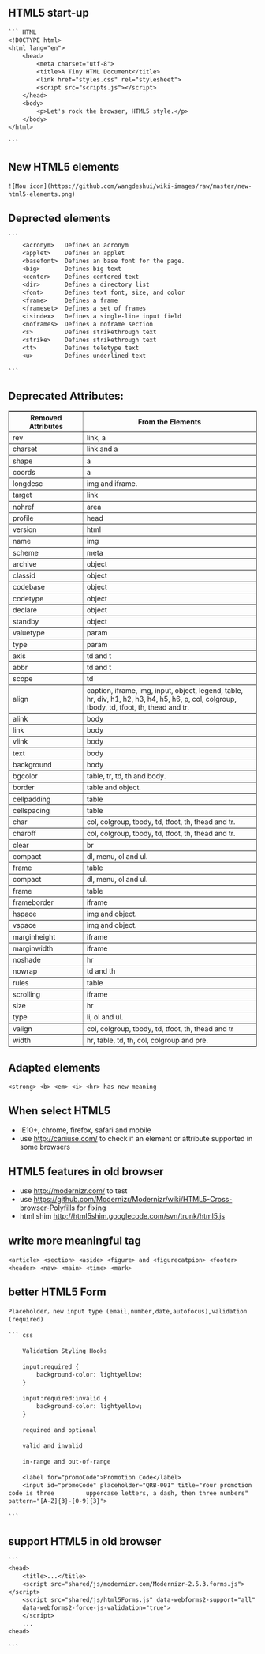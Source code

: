 ## HTML5 start-up
	
	``` HTML
	<!DOCTYPE html>
	<html lang="en">
		<head>
			<meta charset="utf-8">
			<title>A Tiny HTML Document</title>
			<link href="styles.css" rel="stylesheet">
			<script src="scripts.js"></script>
		</head>
		<body>
			<p>Let's rock the browser, HTML5 style.</p>
		</body>
	</html>
	
	```
	
## New HTML5 elements

	![Mou icon](https://github.com/wangdeshui/wiki-images/raw/master/new-html5-elements.png)
	
## Deprected elements
	
	```
		<acronym>	Defines an acronym
		<applet>	Defines an applet
		<basefont>	Defines an base font for the page.
		<big>	    Defines big text
		<center>	Defines centered text
		<dir>	    Defines a directory list
		<font>	    Defines text font, size, and color
		<frame>	    Defines a frame
		<frameset>	Defines a set of frames
		<isindex>	Defines a single-line input field
		<noframes>	Defines a noframe section
		<s>	        Defines strikethrough text
		<strike>	Defines strikethrough text
		<tt>	    Defines teletype text
		<u>	        Defines underlined text
	
	```
	
## Deprecated Attributes:

<table  border="1" cellpadding="5" cellspacing="0" width="100%">
   <tbody>
   <tr>
       <th width="30%">Removed Attributes</th>
       <th>From the Elements</th>
   </tr>
   <tr>
       <td>rev</td>
       <td>link, a</td>
   </tr>
   <tr>
       <td>charset</td>
       <td>link and a</td>
   </tr>
   <tr>
       <td>shape</td>
       <td>a</td>
   </tr>
   <tr>
       <td>coords</td>
       <td>a</td>
   </tr>
   <tr>
       <td>longdesc</td>
       <td>img and iframe.</td>
   </tr>
   <tr>
       <td>target</td>
       <td>link</td>
   </tr>
   <tr>
       <td>nohref</td>
       <td>area</td>
   </tr>
   <tr>
       <td>profile</td>
       <td>head</td>
   </tr>
   <tr>
       <td>version</td>
       <td>html</td>
   </tr>
   <tr>
       <td>name</td>
       <td>img</td>
   </tr>
   <tr>
       <td>scheme</td>
       <td>meta</td>
   </tr>
   <tr>
       <td>archive</td>
       <td>object</td>
   </tr>
   <tr>
       <td>classid</td>
       <td>object</td>
   </tr>
   <tr>
       <td>codebase</td>
       <td>object</td>
   </tr>
   <tr>
       <td>codetype</td>
       <td>object</td>
   </tr>
   <tr>
       <td>declare</td>
       <td>object</td>
   </tr>
   <tr>
       <td>standby</td>
       <td>object</td>
   </tr>
   <tr>
       <td>valuetype</td>
       <td>param</td>
   </tr>
   <tr>
       <td>type</td>
       <td>param</td>
   </tr>
   <tr>
       <td>axis</td>
       <td>td and t</td>
   </tr>
   <tr>
       <td>abbr</td>
       <td>td and t</td>
   </tr>
   <tr>
       <td>scope</td>
       <td>td</td>
   </tr>
   <tr>
       <td>align</td>
       <td>caption, iframe, img, input, object, legend, table, hr, div, h1, h2, h3, h4, h5, h6, p, col, colgroup,
           tbody, td, tfoot, th, thead and tr.
       </td>
   </tr>
   <tr>
       <td>alink</td>
       <td>body</td>
   </tr>
   <tr>
       <td>link</td>
       <td>body</td>
   </tr>
   <tr>
       <td>vlink</td>
       <td>body</td>
   </tr>
   <tr>
       <td>text</td>
       <td>body</td>
   </tr>
   <tr>
       <td>background</td>
       <td>body</td>
   </tr>
   <tr>
       <td>bgcolor</td>
       <td>table, tr, td, th and body.</td>
   </tr>
   <tr>
       <td>border</td>
       <td>table and object.</td>
   </tr>
   <tr>
       <td>cellpadding</td>
       <td>table</td>
   </tr>
   <tr>
       <td>cellspacing</td>
       <td>table</td>
   </tr>
   <tr>
       <td>char</td>
       <td>col, colgroup, tbody, td, tfoot, th, thead and tr.</td>
   </tr>
   <tr>
       <td>charoff</td>
       <td>col, colgroup, tbody, td, tfoot, th, thead and tr.</td>
   </tr>
   <tr>
       <td>clear</td>
       <td>br</td>
   </tr>
   <tr>
       <td>compact</td>
       <td> dl, menu, ol and ul.</td>
   </tr>
   <tr>
       <td>frame</td>
       <td>table</td>
   </tr>
   <tr>
       <td>compact</td>
       <td>dl, menu, ol and ul.</td>
   </tr>
   <tr>
       <td>frame</td>
       <td>table</td>
   </tr>
   <tr>
       <td>frameborder</td>
       <td>iframe</td>
   </tr>
   <tr>
       <td>hspace</td>
       <td>img and object.</td>
   </tr>
   <tr>
       <td>vspace</td>
       <td>img and object.</td>
   </tr>
   <tr>
       <td>marginheight</td>
       <td>iframe</td>
   </tr>
   <tr>
       <td>marginwidth</td>
       <td>iframe</td>
   </tr>
   <tr>
       <td>noshade</td>
       <td>hr</td>
   </tr>
   <tr>
       <td>nowrap</td>
       <td>td and th</td>
   </tr>
   <tr>
       <td>rules</td>
       <td>table</td>
   </tr>
   <tr>
       <td>scrolling</td>
       <td>iframe</td>
   </tr>
   <tr>
       <td>size</td>
       <td>hr</td>
   </tr>
   <tr>
       <td>type</td>
       <td>li, ol and ul.</td>
   </tr>
   <tr>
       <td>valign</td>
       <td>col, colgroup, tbody, td, tfoot, th, thead and tr</td>
   </tr>
   <tr>
       <td>width</td>
       <td>hr, table, td, th, col, colgroup and pre.</td>
   </tr>
   </tbody>
</table>
	
## 	Adapted elements
 	
 	<strong> <b> <em> <i> <hr> has new meaning
 	
##  	When select HTML5   
   
   * IE10+, chrome, firefox, safari and mobile
   * use <http://caniuse.com/> to check if an element or attribute supported in some browsers
 
##  HTML5 features in old browser

* use <http://modernizr.com/> to test
* use <https://github.com/Modernizr/Modernizr/wiki/HTML5-Cross-browser-Polyfills> for fixing
* html shim <http://html5shim.googlecode.com/svn/trunk/html5.js>

## write more meaningful tag
	<article> <section> <aside> <figure> and <figurecatpion> <footer> <header> <nav> <main> <time> <mark>
	
## 	better HTML5 Form
	Placeholder，new input type (email,number,date,autofocus),validation (required)
	
	``` css
	
		Validation Styling Hooks
		
		input:required {
			background-color: lightyellow;
		}
	
		input:required:invalid {
			background-color: lightyellow;
		}
	
		required and optional
	
		valid and invalid
	
		in-range and out-of-range

		<label for="promoCode">Promotion Code</label>
		<input id="promoCode" placeholder="QRB-001" title="Your promotion code is three 		uppercase letters, a dash, then three numbers" pattern="[A-Z]{3}-[0-9]{3}">
	
	```
	
## 	support HTML5 in old browser

	```
	<head>
		<title>...</title>
		<script src="shared/js/modernizr.com/Modernizr-2.5.3.forms.js"></script>
		<script src="shared/js/html5Forms.js" data-webforms2-support="all"
		data-webforms2-force-js-validation="true">
		</script>
		...
	<head>
	
	```

 		
			
